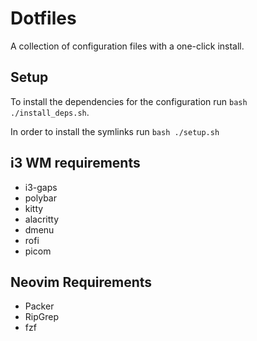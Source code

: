 # Dotfiles

A collection of configuration files with a one-click install.

## Setup

To install the dependencies for the configuration run `bash ./install_deps.sh`.

In order to install the symlinks run `bash ./setup.sh`

## i3 WM requirements

- i3-gaps
- polybar
- kitty
- alacritty
- dmenu
- rofi
- picom

## Neovim Requirements

- Packer
- RipGrep
- fzf
